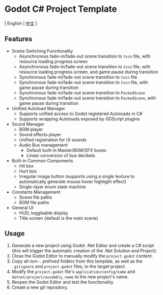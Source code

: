 ﻿# Godot C# Project Template
| English | [中文](https://github.com/cuppar/godotnettemplate/blob/main/readme.zh.md#godot-c-%E9%A1%B9%E7%9B%AE%E6%A8%A1%E6%9D%BF) |

## Features

- Scene Switching Functionality
    - Asynchronous fade-in/fade-out scene transition to `tscn` file, with resource loading progress screen
    - Asynchronous fade-in/fade-out scene transition to `tscn` file, with resource loading progress screen, and game pause during transition
    - Synchronous fade-in/fade-out scene transition to `tscn` file
    - Synchronous fade-in/fade-out scene transition to `tscn` file, with game pause during transition
    - Synchronous fade-in/fade-out scene transition to `PackedScene`
    - Synchronous fade-in/fade-out scene transition to `PackedScene`, with game pause during transition
- Unified Autoload Manager
    - Supports unified access to Godot registered Autoloads in C#
    - Supports wrapping Autoloads exposed by GDScript plugins
- Sound Manager
    - BGM player
    - Sound effects player
    - Unified registration for UI sounds
    - Audio Bus management
        - Default built-in Master/BGM/SFX buses
        - Linear conversion of bus decibels
- Built-in Common Components
    - Hit box
    - Hurt box
    - Irregular image button (supports using a single texture to automatically generate mouse hover highlight effect)
    - Single-layer enum state machine
- Constants Management
    - Scene file paths
    - BGM file paths
- General UI
    - HUD, toggleable display
    - Title screen (default is the main scene)

## Usage

1. Generate a new project using Godot .Net Editor and create a C# script (this will trigger the automatic creation of the .Net Solution and Project).
2. Close the Godot Editor to manually modify the `project.godot` content.
3. Copy all non-`.` prefixed folders from this template, as well as the `.gitignore` and `project.godot` files, to the target project.
4. Modify the `project.godot` file's `application/config/name` and `dotnet/project/assembly_name` to the new project's name.
5. Reopen the Godot Editor and test the functionality.
6. Create a new git repository.